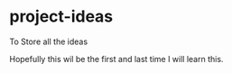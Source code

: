 # project-ideas
To Store all the ideas

Hopefully this wil be the first and last time I will learn this.
